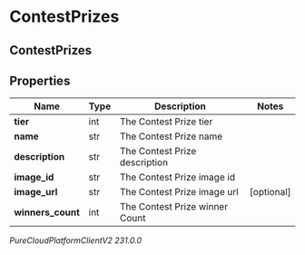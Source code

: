 # ContestPrizes

## ContestPrizes

## Properties

|Name | Type | Description | Notes|
|------------ | ------------- | ------------- | -------------|
| **tier** | int | The Contest Prize tier | |
| **name** | str | The Contest Prize name | |
| **description** | str | The Contest Prize description | |
| **image_id** | str | The Contest Prize image id | |
| **image_url** | str | The Contest Prize image url | [optional] |
| **winners_count** | int | The Contest Prize winner Count | |



_PureCloudPlatformClientV2 231.0.0_
